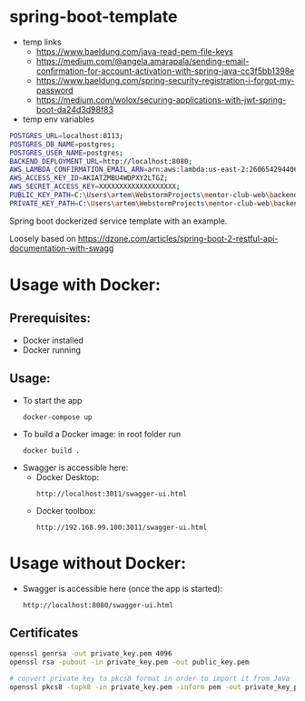 # spring-boot-template

* temp links
  * https://www.baeldung.com/java-read-pem-file-keys
  * https://medium.com/@angela.amarapala/sending-email-confirmation-for-account-activation-with-spring-java-cc3f5bb1398e
  * https://www.baeldung.com/spring-security-registration-i-forgot-my-password
  * https://medium.com/wolox/securing-applications-with-jwt-spring-boot-da24d3d98f83
* temp env variables
```bash
POSTGRES_URL=localhost:8113;
POSTGRES_DB_NAME=postgres;
POSTGRES_USER_NAME=postgres;
BACKEND_DEPLOYMENT_URL=http://localhost:8080;
AWS_LAMBDA_CONFIRMATION_EMAIL_ARN=arn:aws:lambda:us-east-2:260654294406:function:ses;
AWS_ACCESS_KEY_ID=AKIATZMBU4WDPXY2LTGZ;
AWS_SECRET_ACCESS_KEY=XXXXXXXXXXXXXXXXXXX;
PUBLIC_KEY_PATH=C:\Users\artem\WebstormProjects\mentor-club-web\backend\certificates\public_key.pem;
PRIVATE_KEY_PATH=C:\Users\artem\WebstormProjects\mentor-club-web\backend\certificates\private_key_pkcs8.pem
```

Spring boot dockerized service template with an example.

Loosely based on https://dzone.com/articles/spring-boot-2-restful-api-documentation-with-swagg

# Usage with Docker:
## Prerequisites:
  * Docker installed
  * Docker running
## Usage:
* To start the app
  ````
  docker-compose up
  ````
* To build a Docker image: in root folder run 
  ````
  docker build .
  ````
* Swagger is accessible here:
   * Docker Desktop:
      ```` 
      http://localhost:3011/swagger-ui.html
      ````
   * Docker toolbox:
     ````
     http://192.168.99.100:3011/swagger-ui.html
     ````

# Usage without Docker:
* Swagger is accessible here (once the app is started):
  ````
  http://localhost:8080/swagger-ui.html
  ````
## Certificates
```bash
openssl genrsa -out private_key.pem 4096
openssl rsa -pubout -in private_key.pem -out public_key.pem

# convert private key to pkcs8 format in order to import it from Java
openssl pkcs8 -topk8 -in private_key.pem -inform pem -out private_key_pkcs8.pem -outform pem -nocrypt

```
